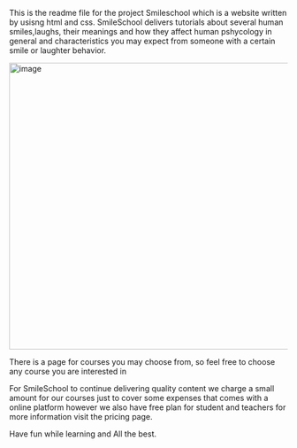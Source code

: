 This is the readme file for the project Smileschool which is a website written by usisng html and css. SmileSchool delivers tutorials about several human smiles,laughs, their meanings and how they affect human pshycology in general and characteristics you may expect from someone with a certain smile or laughter behavior.



<img width="518" alt="image" src="https://github.com/Ganzadidier/alu-web-development/assets/156481996/f15fd536-7e1b-4b27-b91a-d7338388408c">











There is a page for courses you may choose from, so feel free to choose any course you are interested in



For SmileSchool to continue delivering quality content we charge a small amount for our courses just to cover some expenses that comes with a online platform however we also have free plan for student and teachers for more information visit the pricing page.


Have fun while learning and All the best.
